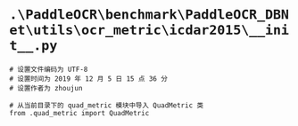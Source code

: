 # `.\PaddleOCR\benchmark\PaddleOCR_DBNet\utils\ocr_metric\icdar2015\__init__.py`

```
# 设置文件编码为 UTF-8
# 设置时间为 2019 年 12 月 5 日 15 点 36 分
# 设置作者为 zhoujun

# 从当前目录下的 quad_metric 模块中导入 QuadMetric 类
from .quad_metric import QuadMetric
```